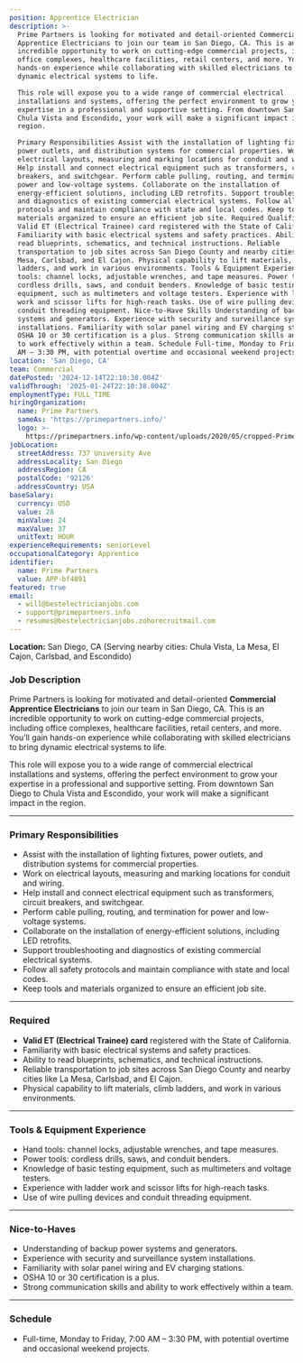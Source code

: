 ```yaml
---
position: Apprentice Electrician
description: >-
  Prime Partners is looking for motivated and detail-oriented Commercial
  Apprentice Electricians to join our team in San Diego, CA. This is an
  incredible opportunity to work on cutting-edge commercial projects, including
  office complexes, healthcare facilities, retail centers, and more. You’ll gain
  hands-on experience while collaborating with skilled electricians to bring
  dynamic electrical systems to life.

  This role will expose you to a wide range of commercial electrical
  installations and systems, offering the perfect environment to grow your
  expertise in a professional and supportive setting. From downtown San Diego to
  Chula Vista and Escondido, your work will make a significant impact in the
  region.

  Primary Responsibilities Assist with the installation of lighting fixtures,
  power outlets, and distribution systems for commercial properties. Work on
  electrical layouts, measuring and marking locations for conduit and wiring.
  Help install and connect electrical equipment such as transformers, circuit
  breakers, and switchgear. Perform cable pulling, routing, and termination for
  power and low-voltage systems. Collaborate on the installation of
  energy-efficient solutions, including LED retrofits. Support troubleshooting
  and diagnostics of existing commercial electrical systems. Follow all safety
  protocols and maintain compliance with state and local codes. Keep tools and
  materials organized to ensure an efficient job site. Required Qualifications
  Valid ET (Electrical Trainee) card registered with the State of California.
  Familiarity with basic electrical systems and safety practices. Ability to
  read blueprints, schematics, and technical instructions. Reliable
  transportation to job sites across San Diego County and nearby cities like La
  Mesa, Carlsbad, and El Cajon. Physical capability to lift materials, climb
  ladders, and work in various environments. Tools & Equipment Experience Hand
  tools: channel locks, adjustable wrenches, and tape measures. Power tools:
  cordless drills, saws, and conduit benders. Knowledge of basic testing
  equipment, such as multimeters and voltage testers. Experience with ladder
  work and scissor lifts for high-reach tasks. Use of wire pulling devices and
  conduit threading equipment. Nice-to-Have Skills Understanding of backup power
  systems and generators. Experience with security and surveillance system
  installations. Familiarity with solar panel wiring and EV charging stations.
  OSHA 10 or 30 certification is a plus. Strong communication skills and ability
  to work effectively within a team. Schedule Full-time, Monday to Friday, 7:00
  AM – 3:30 PM, with potential overtime and occasional weekend projects.
location: 'San Diego, CA'
team: Commercial
datePosted: '2024-12-14T22:10:38.004Z'
validThrough: '2025-01-24T22:10:38.004Z'
employmentType: FULL_TIME
hiringOrganization:
  name: Prime Partners
  sameAs: 'https://primepartners.info/'
  logo: >-
    https://primepartners.info/wp-content/uploads/2020/05/cropped-Prime-Partners-Logo-NO-BG-1-1.png
jobLocation:
  streetAddress: 737 University Ave
  addressLocality: San Diego
  addressRegion: CA
  postalCode: '92126'
  addressCountry: USA
baseSalary:
  currency: USD
  value: 28
  minValue: 24
  maxValue: 37
  unitText: HOUR
experienceRequirements: seniorLevel
occupationalCategory: Apprentice
identifier:
  name: Prime Partners
  value: APP-bf4891
featured: true
email:
  - will@bestelectricianjobs.com
  - support@primepartners.info
  - resumes@bestelectricianjobs.zohorecruitmail.com
---
```


**Location:** San Diego, CA (Serving nearby cities: Chula Vista, La Mesa, El Cajon, Carlsbad, and Escondido)  

### Job Description  
Prime Partners is looking for motivated and detail-oriented **Commercial Apprentice Electricians** to join our team in San Diego, CA. This is an incredible opportunity to work on cutting-edge commercial projects, including office complexes, healthcare facilities, retail centers, and more. You’ll gain hands-on experience while collaborating with skilled electricians to bring dynamic electrical systems to life.  

This role will expose you to a wide range of commercial electrical installations and systems, offering the perfect environment to grow your expertise in a professional and supportive setting. From downtown San Diego to Chula Vista and Escondido, your work will make a significant impact in the region.  

---

### Primary Responsibilities  
- Assist with the installation of lighting fixtures, power outlets, and distribution systems for commercial properties.  
- Work on electrical layouts, measuring and marking locations for conduit and wiring.  
- Help install and connect electrical equipment such as transformers, circuit breakers, and switchgear.  
- Perform cable pulling, routing, and termination for power and low-voltage systems.  
- Collaborate on the installation of energy-efficient solutions, including LED retrofits.  
- Support troubleshooting and diagnostics of existing commercial electrical systems.  
- Follow all safety protocols and maintain compliance with state and local codes.  
- Keep tools and materials organized to ensure an efficient job site.  

---

### Required  
- **Valid ET (Electrical Trainee) card** registered with the State of California.  
- Familiarity with basic electrical systems and safety practices.  
- Ability to read blueprints, schematics, and technical instructions.  
- Reliable transportation to job sites across San Diego County and nearby cities like La Mesa, Carlsbad, and El Cajon.  
- Physical capability to lift materials, climb ladders, and work in various environments.  

---

### Tools & Equipment Experience  
- Hand tools: channel locks, adjustable wrenches, and tape measures.  
- Power tools: cordless drills, saws, and conduit benders.  
- Knowledge of basic testing equipment, such as multimeters and voltage testers.  
- Experience with ladder work and scissor lifts for high-reach tasks.  
- Use of wire pulling devices and conduit threading equipment.  

---

### Nice-to-Haves 
- Understanding of backup power systems and generators.  
- Experience with security and surveillance system installations.  
- Familiarity with solar panel wiring and EV charging stations.  
- OSHA 10 or 30 certification is a plus.  
- Strong communication skills and ability to work effectively within a team.  

---

### Schedule  
- Full-time, Monday to Friday, 7:00 AM – 3:30 PM, with potential overtime and occasional weekend projects.  
